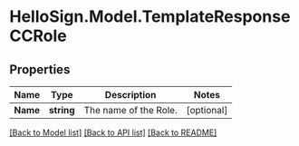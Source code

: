 # HelloSign.Model.TemplateResponseCCRole

## Properties

Name | Type | Description | Notes
------------ | ------------- | ------------- | -------------
**Name** | **string** |  The name of the Role.  | [optional] 

[[Back to Model list]](../README.md#documentation-for-models) [[Back to API list]](../README.md#documentation-for-api-endpoints) [[Back to README]](../README.md)

